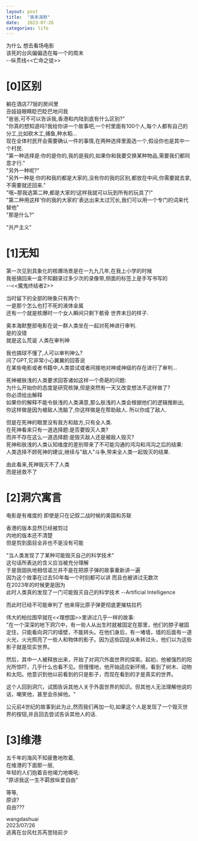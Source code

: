 ```yaml
---
layout: post
title:  "奥本海默"
date:   2023-07-26 
categories: life
---
```


为什么 想去看场电影  
该死的台风偏偏选在每一个的周末  
--纵贯线<<亡命之徒>>  
 

# [0]区别
躺在酒店77层的房间里  
丑娃娃眼睛眨巴眨巴地问我  
"爸爸,可不可以告诉我,香港和内陆到底有什么区别?"  
"你真的想知道吗?我给你讲一个故事吧,一个村里面有100个人,每个人都有自己的分工,比如砍木工,捕鱼,种水稻...  
现在全体村民开会需要确认一件的事情,在两种选择里面选一个,假设你也是其中一个村民.  
"第一种选择是:你的是你的,我的是我的,如果你和我要交换某种物品,需要我们都同意才行."  
"另外一种呢?"  
"另外一种是:你的和我的都是大家的,没有你的我的区别,都放在中间,你需要就去拿,不需要就还回来."  
"哦~那我选第二种,都是大家的!这样我就可以玩到所有的玩具了!"  
"第二种用这样'你的我的大家的'表达出来太过冗长,我们可以用一个专门的词来代替他"  
"那是什么?"  

"共产主义"

# [1]无知

第一次见到具象化的核爆场景是在一九九几年,在我上小学的时候  
我爸搞回来一盒不知翻录过多少次的录像带,侧面的标签上是手写书写的  
--<<魔鬼终结者2>>  

当时留下的全部的映象只有两个:   
一是那个怎么也打不死的液体金属  
还有一个就是核爆时一个女人瞬间只剩下骸骨
世界末日的样子.

奥本海默整部电影在说一群人类坐在一起对死神进行审判.  
是的没错  
就是这么荒诞
人类在审判神

我也搞球不懂了,人可以审判神么?  
问了GPT,它非常小心翼翼的回答说  
在某些电影或者书籍中,人类尝试或者间接地对神或神级的存在进行了审判...

死神被肤浅的人类要求回答诸如这样一个奇葩的问题:  
为什么开始你的态度是研究核弹,但是突然有一天又改变想法不这样做了?  
你必须给出解释  
如果你的解释不能令肤浅的人类满意,那么肤浅的人类会根据他们的逻辑推断出,  
你这样做是因为被敌人洗脑了,你这样做是在帮助敌人.
所以你成了敌人.  

但是在死神的眼里没有我方和敌方,只有全人类.  
在死神看来只有一道选择题:是否要毁灭人类?  
而并不存在这么一道选择题:是毁灭敌人还是被敌人毁灭?  
死神和肤浅的人类认知维度的差别带来了不可能沟通的鸿沟和鸿沟之后的结果:  
人类选择不顾死神的建议,继续与"敌人"斗争,带来全人类一起毁灭的结果.

由此看来,死神毁灭不了人类  
而是拯救不了  

# [2]洞穴寓言
电影是有难度的 即使是只在记叙二战时候的美国和苏联  

香港的版本显然已经被剪过  
内地的版本还不清楚   
但是剪到面目全非也不是没有可能

"当人类发现了了某种可能毁灭自己的科学技术"  
这句话所表达的含义应当被充分理解  
于是我固执地相信诺兰并不是在把原子弹的故事重新讲一遍  
因为这个故事在过去50年每一个时刻都可以讲  而且也被讲过无数次    
在2023年的时候更是因为  
此时人类真的发现了一门可能毁灭自己的科学技术
--Artificial Intelligence 

而此时已经不可能审判了
他来得比原子弹更彻底更摧枯拉朽

伟大的柏拉图早就在<<理想国>>里讲过几乎一样的故事:   
"在一个深深的地下洞穴中，有一些人从出生时就被固定在那里，他们的脖子被固定住，只能看向洞穴的墙壁，不能转头。在他们身后，有一堵墙，墙的后面有一道火光，火光照亮了一些人和物体的影子。因为这些囚徒从未转过头，他们以为这些影子就是现实世界。

然后，其中一人被释放出来，开始了对洞穴外面世界的探索。起初，他被强烈的阳光所惊吓，几乎什么也看不见。但慢慢地，他开始适应新环境，看到了树木、动物和太阳。他意识到他以前看到的只是影子，而现在看到的才是真实的世界。

这个人回到洞穴，试图告诉其他人关于外面世界的知识。但其他人无法理解他说的话，嘲笑他，甚至会杀掉他。" 

公元前4世纪的故事到此为止,然而我们再加一句,如果这个人是发现了一个毁灭世界的按钮,并且回去尝试告诉其他人的话.  

 
 
# [3]维港 
五千年的海风不知疲惫地吹着,  
在维港的下面那一层,  
年轻的人们抱着吉他竭力地嘶吼:  
"原谅我这一生不羁放纵爱自由"  

等等,  
原谅?  
自由???



wangdashuai  
2023/07/26    
逃离在台风杜苏芮登陆前夕



 
